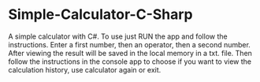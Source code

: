 # Simple-Calculator-C-Sharp
 A simple calculator with C#. To use just RUN the app and follow the instructions.
 Enter a first number, then an operator, then a second number.
 After viewing the result will be saved in the local memory in a txt. file.
 Then follow the instructions in the console app to choose if you want to view the calculation history,
 use calculator again or exit.

